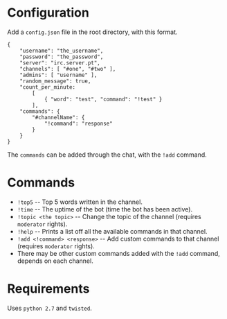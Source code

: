 Configuration
=============


Add a `config.json` file in the root directory, with this format.

    {
        "username": "the_username",
        "password": "the_password",
        "server": "irc.server.pt",
        "channels": [ "#one", "#two" ],
        "admins": [ "username" ],
        "random_message": true,
        "count_per_minute:
            [
                { "word": "test", "command": "!test" }
            ],
        "commands": {
            "#channelName": {
                "!command": "response"
            }
        }
    }
    
The `commands` can be added through the chat, with the `!add` command.
    
    
Commands
========


- `!top5` -- Top 5 words written in the channel. 
- `!time` -- The uptime of the bot (time the bot has been active).
- `!topic <the topic>` -- Change the topic of the channel (requires `moderator` rights).
- `!help` -- Prints a list off all the available commands in that channel.
- `!add <!command> <response>` -- Add custom commands to that channel (requires `moderator` rights).
- There may be other custom commands added with the `!add` command, depends on each channel.
    
    
Requirements
============


Uses `python 2.7` and `twisted`.